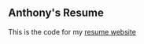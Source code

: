 Anthony's Resume
----------------

This is the code for my [resume website](http://ansoni-resume.herokuapp.com)


